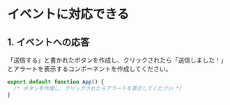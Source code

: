 # イベントに対応できる

## 1. イベントへの応答

「送信する」と書かれたボタンを作成し、クリックされたら「送信しました！」とアラートを表示するコンポーネントを作成してください。

```jsx
export default function App() {
  /* ボタンを作成し、クリックされたらアラートを表示してください */
}
```
